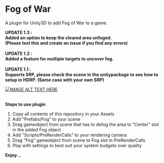 # Fog of War
A plugin for Unity3D to add Fog of War to a game.

<b>
UPDATE 1.3 : <br>
Added an option to keep the cleared area unfoged. <br>
(Please test this and create an issue if you find any errors)
</b>
<br> <br>
<b>
UPDATE 1.2 : <br>
Added a feature for multiple targets to uncover fog.
</b>
<br> <br>
<b>
UPDATE 1.1 : <br>
Supports SRP, please check the scene in the unitypackage to see how to setup in HDRP. (Same case with your own SRP)
</b>

[![IMAGE ALT TEXT HERE](https://img.youtube.com/vi/XFs8cucJ764/0.jpg)](https://www.youtube.com/watch?v=XFs8cucJ764)

<br>
<b>Steps to use plugin</b><br>
<ol>
  <li>Copy all contents of this repository in your Assets</li>
  <li>Add "Prefabs/Fog" to your scene</li>
  <li>Drag gameobject from scene that has to defog the area to "Center" slot in the added Fog object</li>
  <li>Add "Scripts/PreRenderCalls" to your rendering camera</li>
  <li>Drag "Fog" gameobject from scene to Fog slot in PreRenderCalls</li>
  <li>Play with settings to best suit your system budgets over quality</li>  
</ol>

<b>Enjoy...</b>

